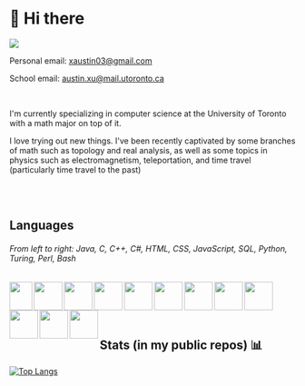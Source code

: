 # 👋 Hi there
![](https://komarev.com/ghpvc/?username=Austin-X&color=green)

Personal email: xaustin03@gmail.com

School email: austin.xu@mail.utoronto.ca

<br/>

I'm currently specializing in computer science at the University of Toronto with a math major on top of it.

I love trying out new things. I've been recently captivated by some branches of math such as topology and real analysis, as well as some topics in physics such as electromagnetism, teleportation, and time travel (particularly time travel to the past)

<br/><br/>


## Languages
###### From left to right: Java, C, C++, C#, HTML, CSS, JavaScript, SQL, Python, Turing, Perl, Bash
<a href="url"><img src="https://user-images.githubusercontent.com/32133198/189508702-5a4ae953-7274-41f6-a782-2fb72a44a950.png" align="left" height="50" width="40" ></a>
<a href="url"><img src="https://user-images.githubusercontent.com/32133198/189508740-55be071a-58fe-4936-aec6-6ebfbd78641f.png" align="left" height="50" width="50" ></a>
<a href="url"><img src="https://user-images.githubusercontent.com/32133198/189508794-2c77a0a2-a978-4bd9-9f91-1f39c84d6bca.png" align="left" height="50" width="50" ></a>
<a href="url"><img src="https://user-images.githubusercontent.com/32133198/257992695-9f034d26-7c39-4a3e-a39c-fcde05435d14.png" align="left" height="50" width="50" ></a>
<a href="url"><img src="https://user-images.githubusercontent.com/32133198/189509160-0bac0f51-5e3e-4bc4-8a31-404570932ba6.png" align="left" height="50" width="50" ></a>
<a href="url"><img src="https://user-images.githubusercontent.com/32133198/189509182-19b0121b-fec8-47d7-a334-6a6cf2535ed7.png" align="left" height="50" width="50" ></a>
<a href="url"><img src="https://user-images.githubusercontent.com/32133198/189509253-33760eb1-061d-451b-a61f-6d94232187ea.png" align="left" height="50" width="50" ></a>
<a href="url"><img src="https://user-images.githubusercontent.com/32133198/257005615-c273c17f-e950-4c17-8db9-2f1cc28af828.png" align="left" height="50" width="50" ></a>
<a href="url"><img src="https://user-images.githubusercontent.com/32133198/189508850-663211b7-b209-4f05-bfcd-ca454cc64eeb.png" align="left" height="50" width="50" ></a>
<a href="url"><img src="https://user-images.githubusercontent.com/32133198/189509003-09a07731-ed0d-4d7a-bcff-c1b1206e1dc1.png" align="left" height="50" width="50" ></a>
<a href="url"><img src="https://user-images.githubusercontent.com/32133198/189509071-ac215c57-963f-4c52-af6b-340bc5ecbc26.png" align="left" height="50" width="50" ></a>
<a href="url"><img src="https://user-images.githubusercontent.com/32133198/189545029-b41e33fa-2912-420c-9b2d-0276a7023f74.png" align="left" height="50" width="50" ></a></br></br></br></br>


## Stats (in my public repos) :bar_chart:
[![Top Langs](https://github-readme-stats.vercel.app/api/top-langs/?username=Austin-X&layout=compact)](https://github.com/Austin-X/github-readme-stats)
<br/><br/>
